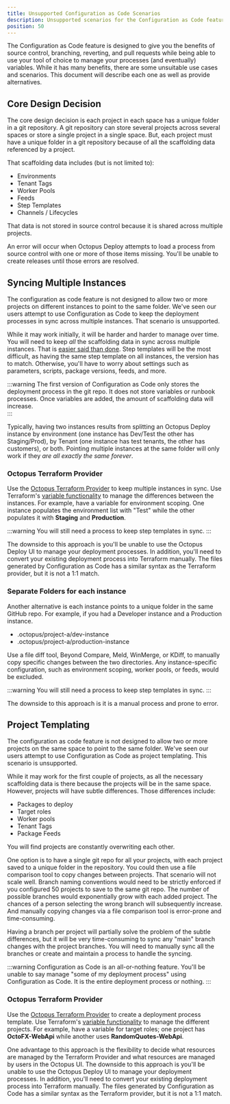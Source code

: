 ```yaml
---
title: Unsupported Configuration as Code Scenarios
description: Unsupported scenarios for the Configuration as Code feature in Octopus Deploy.
position: 50 
---
```


The Configuration as Code feature is designed to give you the benefits of source control, branching, reverting, and pull requests while being able to use your tool of choice to manage your processes (and eventually) variables. While it has many benefits, there are some unsuitable use cases and scenarios. This document will describe each one as well as provide alternatives.

## Core Design Decision

The core design decision is each project in each space has a unique folder in a git repository. A git repository can store several projects across several spaces or store a single project in a single space. But, each project must have a unique folder in a git repository because of all the scaffolding data referenced by a project.  

That scaffolding data includes (but is not limited to):

- Environments
- Tenant Tags
- Worker Pools
- Feeds
- Step Templates
- Channels / Lifecycles

That data is not stored in source control because it is shared across multiple projects.

An error will occur when Octopus Deploy attempts to load a process from source control with one or more of those items missing. You'll be unable to create releases until those errors are resolved.

## Syncing Multiple Instances

The configuration as code feature is not designed to allow two or more projects on different instances to point to the same folder. We've seen our users attempt to use Configuration as Code to keep the deployment processes in sync across multiple instances. That scenario is unsupported.

While it may work initially, it will be harder and harder to manage over time. You will need to keep _all_ the scaffolding data in sync across multiple instances. That is [easier said than done](/docs/administration/sync-instances/index.md).  Step templates will be the most difficult, as having the same step template on all instances, the version has to match. Otherwise, you'll have to worry about settings such as parameters, scripts, package versions, feeds, and more.

:::warning
The first version of Configuration as Code only stores the deployment process in the git repo. It does not store variables or runbook processes. Once variables are added, the amount of scaffolding data will increase.  
:::

Typically, having two instances results from splitting an Octopus Deploy instance by environment (one instance has Dev/Test the other has Staging/Prod), by Tenant (one instance has test tenants, the other has customers), or both. Pointing multiple instances at the same folder will only work if they _are all exactly the same forever_.

### Octopus Terraform Provider

Use the [Octopus Terraform Provider](https://registry.terraform.io/providers/OctopusDeployLabs/octopusdeploy/latest/docs) to keep multiple instances in sync. Use Terraform's [variable functionality](https://www.terraform.io/language/values/variables) to manage the differences between the instances. For example, have a variable for environment scoping. One instance populates the environment list with "Test" while the other populates it with **Staging** and **Production**.

:::warning
You will still need a process to keep step templates in sync.
:::

The downside to this approach is you'll be unable to use the Octopus Deploy UI to manage your deployment processes. In addition, you'll need to convert your existing deployment process into Terraform manually. The files generated by Configuration as Code has a similar syntax as the Terraform provider, but it is not a 1:1 match.

### Separate Folders for each instance

Another alternative is each instance points to a unique folder in the same GitHub repo. For example, if you had a Developer instance and a Production instance.

- .octopus/project-a/dev-instance
- .octopus/project-a/production-instance

Use a file diff tool, Beyond Compare, Meld, WinMerge, or KDiff, to manually copy specific changes between the two directories. Any instance-specific configuration, such as environment scoping, worker pools, or feeds, would be excluded.

:::warning
You will still need a process to keep step templates in sync.
:::

The downside to this approach is it is a manual process and prone to error.  

## Project Templating

The configuration as code feature is not designed to allow two or more projects on the same space to point to the same folder. We've seen our users attempt to use Configuration as Code as project templating. This scenario is unsupported.

While it may work for the first couple of projects, as all the necessary scaffolding data is there because the projects will be in the same space. However, projects will have subtle differences. Those differences include:

- Packages to deploy
- Target roles
- Worker pools
- Tenant Tags
- Package Feeds

You will find projects are constantly overwriting each other.

One option is to have a single git repo for all your projects, with each project saved to a unique folder in the repository. You could then use a file comparison tool to copy changes between projects. That scenario will not scale well. Branch naming conventions would need to be strictly enforced if you configured 50 projects to save to the same git repo. The number of possible branches would exponentially grow with each added project. The chances of a person selecting the wrong branch will subsequently increase. And manually copying changes via a file comparison tool is error-prone and time-consuming.

Having a branch per project will partially solve the problem of the subtle differences, but it will be very time-consuming to sync any "main" branch changes with the project branches. You will need to manually sync all the branches or create and maintain a process to handle the syncing.

:::warning
Configuration as Code is an all-or-nothing feature. You'll be unable to say manage "some of my deployment process" using Configuration as Code. It is the entire deployment process or nothing.
:::

### Octopus Terraform Provider

Use the [Octopus Terraform Provider](https://registry.terraform.io/providers/OctopusDeployLabs/octopusdeploy/latest/docs) to create a deployment process template. Use Terraform's [variable functionality](https://www.terraform.io/language/values/variables) to manage the different projects. For example, have a variable for target roles; one project has **OctoFX-WebApi** while another uses **RandomQuotes-WebApi**.  

One advantage to this approach is the flexibility to decide what resources are managed by the Terraform Provider and what resources are managed by users in the Octopus UI. The downside to this approach is you'll be unable to use the Octopus Deploy UI to manage your deployment processes. In addition, you'll need to convert your existing deployment process into Terraform manually. The files generated by Configuration as Code has a similar syntax as the Terraform provider, but it is not a 1:1 match.